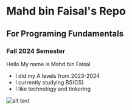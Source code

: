 # Mahd bin Faisal's Repo 
## For Programing Fundamentals 
### Fall 2024 Semester 

Hello My name is Mahd bin Faisal 
- I did my A levels from 2023-2024
- I currently studying BS(CS)
- I like technology and tinkering


![alt text](https://helloartsy.com/wp-content/uploads/kids/cats/cat_drawing_for_kids/cat-drawing-for-kids_step-6.jpg)
